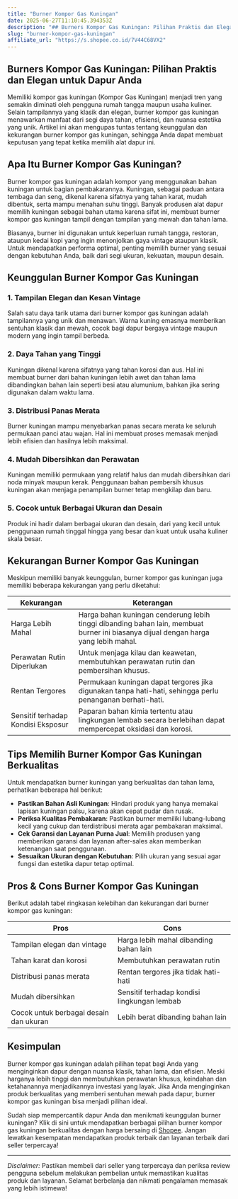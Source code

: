 ```yaml
---
title: "Burner Kompor Gas Kuningan"
date: 2025-06-27T11:10:45.394353Z
description: "## Burners Kompor Gas Kuningan: Pilihan Praktis dan Elegan untuk Dapur Anda..."
slug: "burner-kompor-gas-kuningan"
affiliate_url: "https://s.shopee.co.id/7V44C68VX2"
---
```

## Burners Kompor Gas Kuningan: Pilihan Praktis dan Elegan untuk Dapur Anda

Memiliki kompor gas kuningan (Kompor Gas Kuningan) menjadi tren yang semakin diminati oleh pengguna rumah tangga maupun usaha kuliner. Selain tampilannya yang klasik dan elegan, burner kompor gas kuningan menawarkan manfaat dari segi daya tahan, efisiensi, dan nuansa estetika yang unik. Artikel ini akan mengupas tuntas tentang keunggulan dan kekurangan burner kompor gas kuningan, sehingga Anda dapat membuat keputusan yang tepat ketika memilih alat dapur ini.

## Apa Itu Burner Kompor Gas Kuningan?

Burner kompor gas kuningan adalah kompor yang menggunakan bahan kuningan untuk bagian pembakarannya. Kuningan, sebagai paduan antara tembaga dan seng, dikenal karena sifatnya yang tahan karat, mudah dibentuk, serta mampu menahan suhu tinggi. Banyak produsen alat dapur memilih kuningan sebagai bahan utama karena sifat ini, membuat burner kompor gas kuningan tampil dengan tampilan yang mewah dan tahan lama.

Biasanya, burner ini digunakan untuk keperluan rumah tangga, restoran, ataupun kedai kopi yang ingin menonjolkan gaya vintage ataupun klasik. Untuk mendapatkan performa optimal, penting memilih burner yang sesuai dengan kebutuhan Anda, baik dari segi ukuran, kekuatan, maupun desain.

## Keunggulan Burner Kompor Gas Kuningan

### 1. Tampilan Elegan dan Kesan Vintage

Salah satu daya tarik utama dari burner kompor gas kuningan adalah tampilannya yang unik dan menawan. Warna kuning emasnya memberikan sentuhan klasik dan mewah, cocok bagi dapur bergaya vintage maupun modern yang ingin tampil berbeda.

### 2. Daya Tahan yang Tinggi

Kuningan dikenal karena sifatnya yang tahan korosi dan aus. Hal ini membuat burner dari bahan kuningan lebih awet dan tahan lama dibandingkan bahan lain seperti besi atau alumunium, bahkan jika sering digunakan dalam waktu lama.

### 3. Distribusi Panas Merata

Burner kuningan mampu menyebarkan panas secara merata ke seluruh permukaan panci atau wajan. Hal ini membuat proses memasak menjadi lebih efisien dan hasilnya lebih maksimal.

### 4. Mudah Dibersihkan dan Perawatan

Kuningan memiliki permukaan yang relatif halus dan mudah dibersihkan dari noda minyak maupun kerak. Penggunaan bahan pembersih khusus kuningan akan menjaga penampilan burner tetap mengkilap dan baru.

### 5. Cocok untuk Berbagai Ukuran dan Desain

Produk ini hadir dalam berbagai ukuran dan desain, dari yang kecil untuk penggunaan rumah tinggal hingga yang besar dan kuat untuk usaha kuliner skala besar.

## Kekurangan Burner Kompor Gas Kuningan

Meskipun memiliki banyak keunggulan, burner kompor gas kuningan juga memiliki beberapa kekurangan yang perlu diketahui:

| **Kekurangan** | **Keterangan** |
|----------------|----------------|
| Harga Lebih Mahal | Harga bahan kuningan cenderung lebih tinggi dibanding bahan lain, membuat burner ini biasanya dijual dengan harga yang lebih mahal. |
| Perawatan Rutin Diperlukan | Untuk menjaga kilau dan keawetan, membutuhkan perawatan rutin dan pembersihan khusus. |
| Rentan Tergores | Permukaan kuningan dapat tergores jika digunakan tanpa hati-hati, sehingga perlu penanganan berhati-hati. |
| Sensitif terhadap Kondisi Eksposur | Paparan bahan kimia tertentu atau lingkungan lembab secara berlebihan dapat mempercepat oksidasi dan korosi. |

## Tips Memilih Burner Kompor Gas Kuningan Berkualitas

Untuk mendapatkan burner kuningan yang berkualitas dan tahan lama, perhatikan beberapa hal berikut:

- **Pastikan Bahan Asli Kuningan**: Hindari produk yang hanya memakai lapisan kuningan palsu, karena akan cepat pudar dan rusak.
- **Periksa Kualitas Pembakaran**: Pastikan burner memiliki lubang-lubang kecil yang cukup dan terdistribusi merata agar pembakaran maksimal.
- **Cek Garansi dan Layanan Purna Jual**: Memilih produsen yang memberikan garansi dan layanan after-sales akan memberikan ketenangan saat penggunaan.
- **Sesuaikan Ukuran dengan Kebutuhan**: Pilih ukuran yang sesuai agar fungsi dan estetika dapur tetap optimal.

## Pros & Cons Burner Kompor Gas Kuningan

Berikut adalah tabel ringkasan kelebihan dan kekurangan dari burner kompor gas kuningan:

| **Pros** | **Cons** |
|------------|------------|
| Tampilan elegan dan vintage | Harga lebih mahal dibanding bahan lain |
| Tahan karat dan korosi | Membutuhkan perawatan rutin |
| Distribusi panas merata | Rentan tergores jika tidak hati-hati |
| Mudah dibersihkan | Sensitif terhadap kondisi lingkungan lembab |
| Cocok untuk berbagai desain dan ukuran | Lebih berat dibanding bahan lain |

## Kesimpulan

Burner kompor gas kuningan adalah pilihan tepat bagi Anda yang menginginkan dapur dengan nuansa klasik, tahan lama, dan efisien. Meski harganya lebih tinggi dan membutuhkan perawatan khusus, keindahan dan ketahanannya menjadikannya investasi yang layak. Jika Anda menginginkan produk berkualitas yang memberi sentuhan mewah pada dapur, burner kompor gas kuningan bisa menjadi pilihan ideal.

Sudah siap mempercantik dapur Anda dan menikmati keunggulan burner kuningan? Klik di sini untuk mendapatkan berbagai pilihan burner kompor gas kuningan berkualitas dengan harga bersaing di [Shopee](https://s.shopee.co.id/7V44C68VX2). Jangan lewatkan kesempatan mendapatkan produk terbaik dan layanan terbaik dari seller terpercaya!

---

*Disclaimer:* Pastikan membeli dari seller yang terpercaya dan periksa review pengguna sebelum melakukan pembelian untuk memastikan kualitas produk dan layanan. Selamat berbelanja dan nikmati pengalaman memasak yang lebih istimewa!